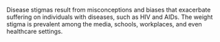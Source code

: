 Disease stigmas result from misconceptions and biases that exacerbate suffering on individuals with diseases, such as HIV and AIDs. The weight stigma is prevalent among the media, schools, workplaces, and even healthcare settings.